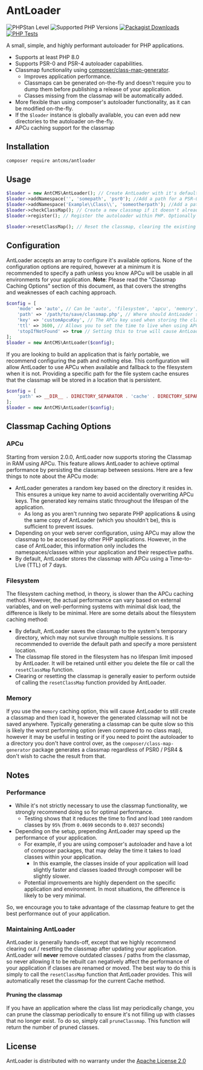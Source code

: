 # AntLoader

![PHPStan Level](https://img.shields.io/badge/PHPStan-level%209-brightgreen)
![Supported PHP Versions](https://img.shields.io/badge/PHP%20Versions-8.0%7C8.1%7C8.2%7C8.3%7C8.4-green)
[![Packagist Downloads](https://img.shields.io/packagist/dt/antcms/antloader)](https://packagist.org/packages/antcms/antloader)
[![PHP Tests](https://github.com/AntCMS-org/AntLoader/actions/workflows/tests.yml/badge.svg)](https://github.com/AntCMS-org/AntLoader/actions/workflows/tests.yml)

A small, simple, and highly performant autoloader for PHP applications.

- Supports at least PHP 8.0
- Supports PSR-0 and PSR-4 autoloader capabilities.
- Classmap functionality using [composer/class-map-generator](https://github.com/composer/class-map-generator).
  - Improves application performance.
  - Classmaps can be generated on-the-fly and doesn't require you to dump them before publishing a release of your application.
  - Classes missing from the classmap will be automatically added.
- More flexible than using composer's autoloader functionality, as it can be modified on-the-fly.
- If the `$loader` instance is globally available, you can even add new directories to the autoloader on-the-fly.
- APCu caching support for the classmap

## Installation

```bash
composer require antcms/antloader
```

## Usage

```PHP
$loader = new AntCMS\AntLoader(); // Create AntLoader with it's default options. It will attempt to automatically detect the best way to store the classmap and use it. (APCu or filesystem.)
$loader->addNamespace('', 'somepath', 'psr0'); //Add a path for a PSR-0 autoloader, by providing an empty string it'll search for all classes in this path.
$loader->addNamespace('Example\\Class\\', 'someotherpath'); //Add a path for a PSR-4 autoloader, which will only search in that directory for the "Example\Class" namespace.
$loader->checkClassMap(); // Create a new classmap if it doesn't already exist. If it does, load it now.
$loader->register(); // Register the autoloader within PHP. Optionally pass 'true' to this to prepend AntLoader to the start of the autoloader list. PHP will then use AntLoader first when attempting to load classes.

$loader->resetClassMap(); // Reset the classmap, clearing the existing one out from whatever is the current caching method. Will not regenerate one automatically.
```

## Configuration

AntLoader accepts an array to configure it's available options.
None of the configuration options are required, however at a minimum it is recommended to specify a path unless you know APCu will be usable in all environments for your application.
**Note**: Please read the "Classmap Caching Options" section of this document, as that covers the strengths and weaknesses of each caching approach.

```PHP
$config = [
    'mode' => 'auto', // Can be 'auto', 'filesystem', 'apcu', 'memory', or 'none'.
    'path' => '/path/to/save/classmap.php', // Where should AntLoader store the classmap if the file system cache option is used.
    'key' => 'customApcuKey', // The APCu key used when storing the classmap. This does not usually need to be overridden.
    'ttl' => 3600, // Allows you to set the time to live when using APCu. Value is in seconds.
    'stopIfNotFound' => true // Setting this to true will cause AntLoader to stop looking for a class if it is not found in the classmap. By default it will look in the search directories you defined with `addNamespace`.
];
$loader = new AntCMS\AntLoader($config);
```

If you are looking to build an application that is fairly portable, we recommend configuring the path and nothing else.
This configuration will allow AntLoader to use APCu when available and fallback to the filesystem when it is not.
Providing a specific path for the file system cache ensures that the classmap will be stored in a location that is persistent.

```PHP
$config = [
    'path' => __DIR__ . DIRECTORY_SEPARATOR . 'cache' . DIRECTORY_SEPARATOR . 'classMap.php', // Tells AntLoader to store the classmap in a sub-folder named "cache".
];
$loader = new AntCMS\AntLoader($config);
```

## Classmap Caching Options

### APCu

Starting from version 2.0.0, AntLoader now supports storing the Classmap in RAM using APCu.
This feature allows AntLoader to achieve optimal performance by persisting the classmap between sessions.
Here are a few things to note about the APCu mode:

- AntLoader generates a random key based on the directory it resides in. This ensures a unique key name to avoid accidentally overwriting APCu keys. The generated key remains static throughout the lifespan of the application.
  - As long as you aren't running two separate PHP applications & using the same copy of AntLoader (which you shouldn't be), this is sufficient to prevent issues.
- Depending on your web server configuration, using APCu may allow the classmap to be accessed by other PHP applications. However, in the case of AntLoader, this information only includes the namespaces/classes within your application and their respective paths.
- By default, AntLoader stores the classmap with APCu using a Time-to-Live (TTL) of 7 days.

### Filesystem

The filesystem caching method, in theory, is slower than the APCu caching method.
However, the actual performance can vary based on external variables, and on well-performing systems with minimal disk load, the difference is likely to be minimal.
Here are some details about the filesystem caching method:

- By default, AntLoader saves the classmap to the system's temporary directory, which may not survive through multiple sessions. It is recommended to override the default path and specify a more persistent location.
- The classmap file stored in the filesystem has no lifespan limit imposed by AntLoader. It will be retained until either you delete the file or call the `resetClassMap` function.
- Clearing or resetting the classmap is generally easier to perform outside of calling the `resetClassMap` function provided by AntLoader.

### Memory

If you use the `memory` caching option, this will cause AntLoader to still create a classmap and then load it, however the generated classmap will not be saved anywhere. Typically generating a classmap can be quite slow so this is likely the worst performing option (even compared to no class map), however it may be useful in testing or if you need to point the autoloader to a directory you don't have control over, as the `composer/class-map-generator` package generates a classmap regardless of PSR0 / PSR4 & don't wish to cache the result from that.

## Notes

### Performance

- While it's not strictly necessary to use the classmap functionality, we strongly recommend doing so for optimal performance.
  - Testing shows that it reduces the time to find and load `1000` random classes by `95%` (from `0.0699` seconds to `0.0037` seconds)
- Depending on the setup, prepending AntLoader may speed up the performance of your application.
  - For example, if you are using composer's autoloader and have a lot of composer packages, that may delay the time it takes to load classes within your application.
    - In this example, the classes inside of your application will load slightly faster and classes loaded through composer will be slightly slower.
  - Potential improvements are highly dependent on the specific application and environment. In most situations, the difference is likely to be very minimal.

So, we encourage you to take advantage of the classmap feature to get the best performance out of your application.

### Maintaining AntLoader

AntLoader is generally hands-off, except that we highly recommend clearing out / resetting the classmap after updating your application.
AntLoader will **never** remove outdated classes / paths from the classmap, so never allowing it to be rebuilt can negatively affect the performance of your application if classes are renamed or moved.
The best way to do this is simply to call the `resetClassMap` function that AntLoader provides. This will automatically reset the classmap for the current Cache method.

#### Pruning the classmap

If you have an application where the class list may periodically change, you can prune the classmap periodically to ensure it's not filling up with classes that no longer exist.
To do so, simply call `pruneClassmap`. This function will return the number of pruned classes.

## License

AntLoader is distributed with no warranty under the [Apache License 2.0](https://github.com/AntCMS-org/AntLoader/blob/main/LICENSE)
